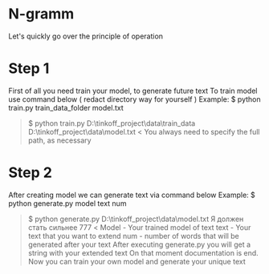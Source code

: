 # N-gramm
Let's quickly go over the principle of operation
# Step 1
First of all you need train your model, to generate future text
To train model use command below ( redact directory way for yourself )
Example: $ python train.py train_data_folder model.txt
> $ python train.py D:\tinkoff_project\data\train_data D:\tinkoff_project\data\model.txt <
You always need to specify the full path, as necessary
# Step 2 
After creating model we can generate text via command below
Example: $ python generate.py model text num
> $ python generate.py D:\tinkoff_project\data\model.txt Я должен стать сильнее 777 <
Model - Your trained model of text
text - Your text that you want to extend
num - number of words that will be generated after your text
After executing generate.py you will get a string with your extended text
On that moment documentation is end. Now you can train your own model and generate your unique text
